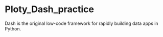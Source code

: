 # Ploty_Dash_practice
Dash is the original low-code framework for rapidly building data apps in Python.
